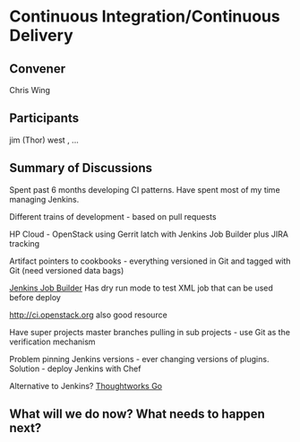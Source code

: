 Continuous Integration/Continuous Delivery
==========================================

## Convener

Chris Wing

## Participants
jim (Thor) west
, ...

## Summary of Discussions

Spent past 6 months developing CI patterns.  Have spent most of my time managing Jenkins.

Different trains of development - based on pull requests

HP Cloud - OpenStack using Gerrit latch with Jenkins Job Builder plus JIRA tracking

Artifact pointers to cookbooks - everything versioned in Git and tagged with Git (need versioned data bags)

[Jenkins Job Builder](http://ci.openstack.org/jenkins-job-builder/)
Has dry run mode to test XML job that can be used before deploy

http://ci.openstack.org also good resource

Have super projects master branches pulling in sub projects - use Git as the verification mechanism

Problem pinning Jenkins versions - ever changing versions of plugins.  Solution - deploy Jenkins with Chef

Alternative to Jenkins?  [Thoughtworks Go](http://www.thoughtworks.com/products/go-continuous-delivery)

## What will we do now?  What needs to happen next?
